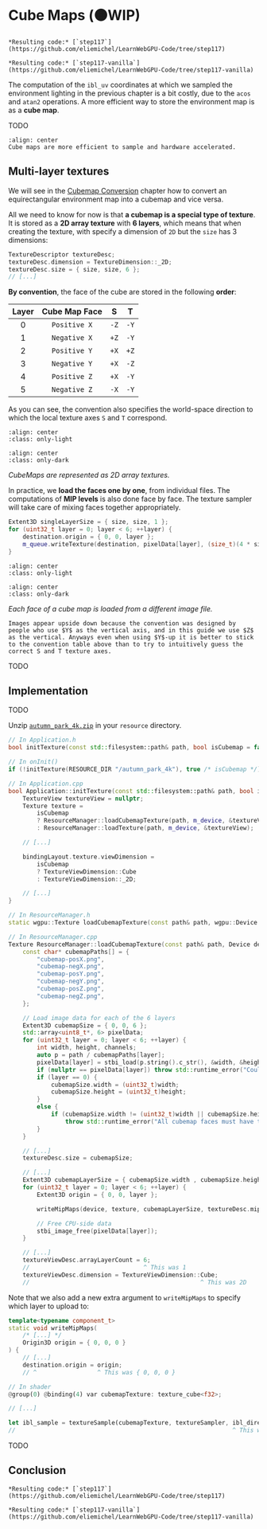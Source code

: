 Cube Maps (🟠WIP)
=========

````{tab} With webgpu.hpp
*Resulting code:* [`step117`](https://github.com/eliemichel/LearnWebGPU-Code/tree/step117)
````

````{tab} Vanilla webgpu.h
*Resulting code:* [`step117-vanilla`](https://github.com/eliemichel/LearnWebGPU-Code/tree/step117-vanilla)
````

The computation of the `ibl_uv` coordinates at which we sampled the environment lighting in the previous chapter is a bit costly, due to the `acos` and `atan2` operations. A more efficient way to store the environment map is as a **cube map**.

TODO

```{figure} /images/cubemap-conv/folded.svg
:align: center
Cube maps are more efficient to sample and hardware accelerated.
```

Multi-layer textures
--------------------

We will see in the [Cubemap Conversion](../../basic-compute/image-processing/cubemap-conversion.md) chapter how to convert an equirectangular environment map into a cubemap and vice versa.

All we need to know for now is that **a cubemap is a special type of texture**. It is stored as a **2D array texture** with **6 layers**, which means that when creating the texture, with specify a dimension of `2D` but the `size` has 3 dimensions:

```C++
TextureDescriptor textureDesc;
textureDesc.dimension = TextureDimension::_2D;
textureDesc.size = { size, size, 6 };
// [...]
```

**By convention**, the face of the cube are stored in the following **order**:

| Layer | Cube Map Face |  S   |  T   |
| :---: | :-----------: | :--: | :--: |
|   0   | `Positive X`  | `-Z` | `-Y` |
|   1   | `Negative X`  | `+Z` | `-Y` |
|   2   | `Positive Y`  | `+X` | `+Z` |
|   3   | `Negative Y`  | `+X` | `-Z` |
|   4   | `Positive Z`  | `+X` | `-Y` |
|   5   | `Negative Z`  | `-X` | `-Y` |

As you can see, the convention also specifies the world-space direction to which the local texture axes `S` and `T` correspond.

```{image} /images/cubemap-conv/stacked-light.svg
:align: center
:class: only-light
```

```{image} /images/cubemap-conv/stacked-dark.svg
:align: center
:class: only-dark
```

<p class="align-center">
    <span class="caption-text"><em>CubeMaps are represented as 2D array textures.</em></span>
</p>

In practice, we **load the faces one by one**, from individual files. The computations of **MIP levels** is also done face by face. The texture sampler will take care of mixing faces together appropriately.

```C++
Extent3D singleLayerSize = { size, size, 1 };
for (uint32_t layer = 0; layer < 6; ++layer) {
    destination.origin = { 0, 0, layer };
    m_queue.writeTexture(destination, pixelData[layer], (size_t)(4 * size * size), source, singleLayerSize);
}
```

```{image} /images/cubemap-conv/faces-light.svg
:align: center
:class: only-light
```

```{image} /images/cubemap-conv/faces-dark.svg
:align: center
:class: only-dark
```

<p class="align-center">
    <span class="caption-text"><em>Each face of a cube map is loaded from a different image file.</em></span>
</p>

```{note}
Images appear upside down because the convention was designed by people who use $Y$ as the vertical axis, and in this guide we use $Z$ as the vertical. Anyways even when using $Y$-up it is better to stick to the convention table above than to try to intuitively guess the correct S and T texture axes.
```

TODO

Implementation
--------------

TODO

Unzip [`autumn_park_4k.zip`](../../data/autumn_park_4k.zip) in your `resource` directory.

```C++
// In Application.h
bool initTexture(const std::filesystem::path& path, bool isCubemap = false);

// In onInit()
if (!initTexture(RESOURCE_DIR "/autumn_park_4k"), true /* isCubemap */) return false;

// In Application.cpp
bool Application::initTexture(const std::filesystem::path& path, bool isCubemap) {
    TextureView textureView = nullptr;
    Texture texture =
        isCubemap
        ? ResourceManager::loadCubemapTexture(path, m_device, &textureView)
        : ResourceManager::loadTexture(path, m_device, &textureView);

    // [...]

    bindingLayout.texture.viewDimension =
        isCubemap
        ? TextureViewDimension::Cube
        : TextureViewDimension::_2D;

    // [...]
}
```

```C++
// In ResourceManager.h
static wgpu::Texture loadCubemapTexture(const path& path, wgpu::Device device, wgpu::TextureView* pTextureView = nullptr);

// In ResourceManager.cpp
Texture ResourceManager::loadCubemapTexture(const path& path, Device device, TextureView* pTextureView) {
    const char* cubemapPaths[] = {
        "cubemap-posX.png",
        "cubemap-negX.png",
        "cubemap-posY.png",
        "cubemap-negY.png",
        "cubemap-posZ.png",
        "cubemap-negZ.png",
    };

    // Load image data for each of the 6 layers
    Extent3D cubemapSize = { 0, 0, 6 };
    std::array<uint8_t*, 6> pixelData;
    for (uint32_t layer = 0; layer < 6; ++layer) {
        int width, height, channels;
        auto p = path / cubemapPaths[layer];
        pixelData[layer] = stbi_load(p.string().c_str(), &width, &height, &channels, 4 /* force 4 channels */);
        if (nullptr == pixelData[layer]) throw std::runtime_error("Could not load input texture!");
        if (layer == 0) {
            cubemapSize.width = (uint32_t)width;
            cubemapSize.height = (uint32_t)height;
        }
        else {
            if (cubemapSize.width != (uint32_t)width || cubemapSize.height != (uint32_t)height)
                throw std::runtime_error("All cubemap faces must have the same size!");
        }
    }

    // [...]
    textureDesc.size = cubemapSize;

    // [...]
    Extent3D cubemapLayerSize = { cubemapSize.width , cubemapSize.height , 1 };
    for (uint32_t layer = 0; layer < 6; ++layer) {
        Extent3D origin = { 0, 0, layer };

        writeMipMaps(device, texture, cubemapLayerSize, textureDesc.mipLevelCount, pixelData[layer], origin);

        // Free CPU-side data
        stbi_image_free(pixelData[layer]);
    }

    // [...]
    textureViewDesc.arrayLayerCount = 6;
    //                                ^ This was 1
    textureViewDesc.dimension = TextureViewDimension::Cube;
    //                                                ^ This was 2D
```

Note that we also add a new extra argument to `writeMipMaps` to specify which layer to upload to:

```C++
template<typename component_t>
static void writeMipMaps(
    /* [...] */
    Origin3D origin = { 0, 0, 0 }
) {
    // [...]
    destination.origin = origin;
    // ^                 ^ This was { 0, 0, 0 }
```

```rust
// In shader
@group(0) @binding(4) var cubemapTexture: texture_cube<f32>;

// [...]

let ibl_sample = textureSample(cubemapTexture, textureSampler, ibl_direction).rgb;
//                                                             ^ This was ibl_uv
```

TODO

Conclusion
----------


````{tab} With webgpu.hpp
*Resulting code:* [`step117`](https://github.com/eliemichel/LearnWebGPU-Code/tree/step117)
````

````{tab} Vanilla webgpu.h
*Resulting code:* [`step117-vanilla`](https://github.com/eliemichel/LearnWebGPU-Code/tree/step117-vanilla)
````

